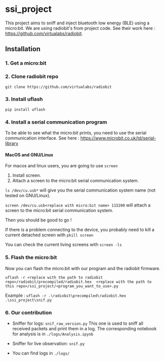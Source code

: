 # ssi_project
This project aims to sniff and inject bluetooth low energy (BLE) using a micro:bit.
We are using radiobit's from project code. See their work here : https://github.com/virtualabs/radiobit. 

## Installation
### 1. Get a micro:bit
### 2. Clone radiobit repo
``` git clone https://github.com/virtualabs/radiobit ```
### 3. Install uflash
``` pip install uflash ```
### 4. Install a serial communication program
To be able to see what the micro:bit prints, you need to use the serial communication interface.
See here : https://www.microbit.co.uk/td/serial-library
#### MacOS and GNU/Linux
For macos and linux users, you are going to use ```screen```
1. Install screen.
2. Attach a screen to the micro:bit serial communication system.

```ls /dev/cu.usb*``` will give you the serial communication system name (not tested on GNU/Linux).

```screen /dev/cu.usb<replace with micro:bit name> 115200``` will attach a screen to the micro:bit serial communication system.

Then you should be good to go !

If there is a problem connecting to the device, you probably need to kill a current detached screen with ```pkill screen```

You can check the current living screens with ```screen -ls```
### 5. Flash the micro:bit
Now you can flash the micro:bit with our program and the radiobit firmware.

```uflash -r <replace with the path to radiobit repo>/radiobit/precompiled/radiobit.hex  <replace with the path to this repo>/ssi_project/<program_you_want_to_use>.py```

Example : ```uflash -r .\radiobit\precompiled\radiobit.hex .\ssi_project\snif.py```

### 6. Our contribution
- Sniffer for logs: ```snif_raw_version.py```
This one is used to sniff all received packets and print them in a log. The corresponding notebook for analysis is in ```./logs/Analysis.ipynb```

- Sniffer for live observation: ```snif.py```

- You can find logs in ```./logs/```
